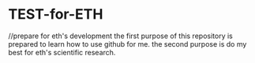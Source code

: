 # TEST-for-ETH
//prepare for eth's development
the first purpose of this repository is prepared to learn how to use github for me.
the second purpose is do my best for eth's scientific research.
